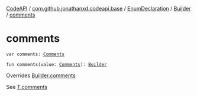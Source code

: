 [CodeAPI](../../../index.md) / [com.github.jonathanxd.codeapi.base](../../index.md) / [EnumDeclaration](../index.md) / [Builder](index.md) / [comments](.)

# comments

`var comments: `[`Comments`](../../../com.github.jonathanxd.codeapi.base.comment/-comments/index.md)

`fun comments(value: `[`Comments`](../../../com.github.jonathanxd.codeapi.base.comment/-comments/index.md)`): `[`Builder`](index.md)

Overrides [Builder.comments](../../../com.github.jonathanxd.codeapi.base.comment/-comment-holder/-builder/comments.md)

See [T.comments](#)

